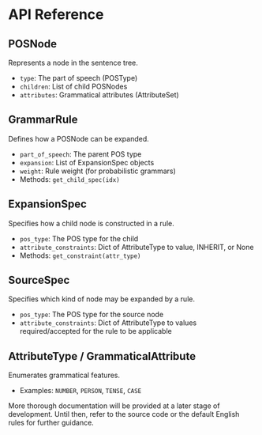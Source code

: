 # API Reference

## POSNode
Represents a node in the sentence tree.
- `type`: The part of speech (POSType)
- `children`: List of child POSNodes
- `attributes`: Grammatical attributes (AttributeSet)

## GrammarRule
Defines how a POSNode can be expanded.
- `part_of_speech`: The parent POS type
- `expansion`: List of ExpansionSpec objects
- `weight`: Rule weight (for probabilistic grammars)
- Methods: `get_child_spec(idx)`

## ExpansionSpec
Specifies how a child node is constructed in a rule.
- `pos_type`: The POS type for the child
- `attribute_constraints`: Dict of AttributeType to value, INHERIT, or None
- Methods: `get_constraint(attr_type)`

## SourceSpec
Specifies which kind of node may be expanded by a rule.
- `pos_type`: The POS type for the source node
- `attribute_constraints`: Dict of AttributeType to values required/accepted for the rule to be applicable

## AttributeType / GrammaticalAttribute
Enumerates grammatical features.
- Examples: `NUMBER`, `PERSON`, `TENSE`, `CASE`

More thorough documentation will be provided at a later stage of development.
Until then, refer to the source code or the default English rules for further guidance.
